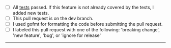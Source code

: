 - [ ] All [tests](https://github.com/jfrog/gofrog#tests) passed. If this feature is not already covered by the tests, I added new tests.
- [ ] This pull request is on the dev branch.
- [ ] I used gofmt for formatting the code before submitting the pull request.
- [ ] I labeled this pull request with one of the following: 'breaking change', 'new feature', 'bug', or 'ignore for release'

---
